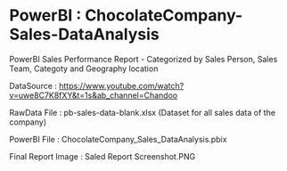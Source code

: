 # PowerBI : ChocolateCompany-Sales-DataAnalysis
PowerBI Sales Performance Report - Categorized by Sales Person, Sales Team, Categoty and Geography location

DataSource : https://www.youtube.com/watch?v=uwe8C7K8fXY&t=1s&ab_channel=Chandoo

RawData File : pb-sales-data-blank.xlsx (Dataset for all sales data of the company)

PowerBI File : ChocolateCompany_Sales_DataAnalysis.pbix

Final Report Image : Saled Report Screenshot.PNG
